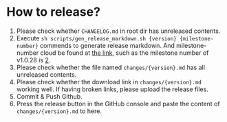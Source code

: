 # How to release?

1. Please check whether `CHANGELOG.md` in root dir has unreleased contents.
2. Execute `sh scripts/gen_release_markdown.sh {version} {milestone-number}` commends to generate release markdown. And milestone-number cloud be found at [the link](https://github.com/alibaba/ilogtail/milestones), such as the milestone number of v1.0.28 is [2](https://github.com/alibaba/ilogtail/milestone/2).
3. Please check whether the file named `changes/{version}.md` has all unreleased contents.
4. Please check whether the download link in `changes/{version}.md` working well. If having broken links, please upload the release files.
5. Commit & Push Github.
6. Press the release button in the GitHub console and paste the content of `changes/{version}.md` to here.
